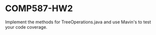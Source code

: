 # COMP587-HW2
Implement the methods for TreeOperations.java and use Mavin's to test your code coverage.
